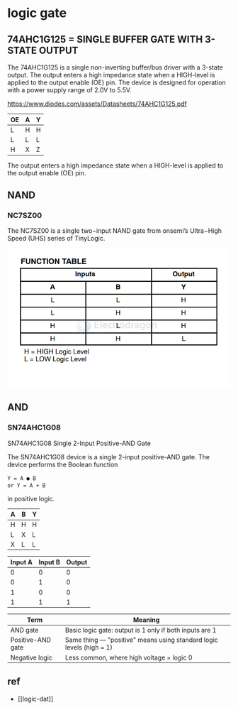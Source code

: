 
# logic gate 


## 74AHC1G125 = SINGLE BUFFER GATE WITH 3-STATE OUTPUT

The 74AHC1G125 is a single non-inverting buffer/bus driver with a 3-state output. The output enters a high impedance state when a HIGH-level is applied to the output enable (OE) pin. The device is designed for operation with a power supply range of 2.0V to 5.5V.

https://www.diodes.com/assets/Datasheets/74AHC1G125.pdf

| OE  | A   | Y   |
| --- | --- | --- |
| L   | H   | H   |
| L   | L   | L   |
| H   | X   | Z   |

The output enters a high impedance state when a HIGH-level is applied to the output enable (OE) pin. 


## NAND 

### NC7SZ00


The NC7SZ00 is a single two−input NAND gate from onsemi’s Ultra−High Speed (UHS) series of TinyLogic.

![](2024-07-08-18-34-43.png)


## AND 

### SN74AHC1G08

SN74AHC1G08 Single 2-Input Positive-AND Gate

The SN74AHC1G08 device is a single 2-input positive-AND gate. The device performs the Boolean function 

    Y = A ● B 
    or Y = A + B 

in positive logic.

| A   | B   | Y   |
| --- | --- | --- |
| H   | H   | H   |
| L   | X   | L   |
| X   | L   | L   |


| Input A | Input B | Output |
| ------- | ------- | ------ |
| 0       | 0       | 0      |
| 0       | 1       | 0      |
| 1       | 0       | 0      |
| 1       | 1       | 1      |



| Term              | Meaning                                                              |
| ----------------- | -------------------------------------------------------------------- |
| AND gate          | Basic logic gate: output is 1 only if both inputs are 1              |
| Positive-AND gate | Same thing — "positive" means using standard logic levels (high = 1) |
| Negative logic    | Less common, where high voltage = logic 0                            |



## ref 

- [[logic-dat]]